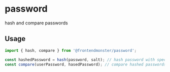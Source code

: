 # password

hash and compare passwords

## Usage

```javascript
import { hash, compare } from '@frontendmonster/password';

const hashedPassword = hash(password, salt); // hash password with specific salt
const compare(userPassword, hasedPassword); // compare hashed passwords
```
